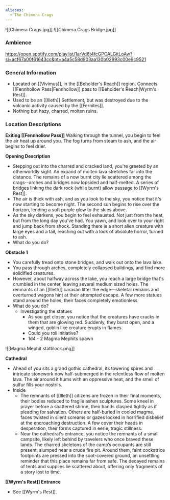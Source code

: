 ```yaml
---
aliases:
  - The Chimera Crags
---
```

![[Chimera Crags.jpg]]
![[Chimera Crags Bridge.jpg]]

### Ambience
https://open.spotify.com/playlist/1arVd6t4fcGPCALGitLoAw?si=acf67a00f61643cc&pt=a4a5c58d903aa130b02993c00e9c9521

### General Information
- Located on [[Vivimus]], in the [[Beholder's Reach]] region. Connects [[Fennhollow Pass|Fennhollow]] pass to [[Beholder's Reach|Wyrm's Rest]]. 
- Used to be an [[Illeth]] Settlement, but was destroyed due to the volcanic activity caused by the [[Fernites]]. 
- Nothing but hazy, charred, molten ruins.

### Location Descriptions
**Exiting [[Fennhollow Pass]]**
	Walking through the tunnel, you begin to feel the air heat up around you. The fog turns from steam to ash, and the air begins to feel drier.

**Opening Description**
- Stepping out into the charred and cracked land, you're greeted by an otherworldly sight. An expand of molten lava stretches far into the distance. The remains of a now burnt city lie scattered among the crags--arches and bridges now lopsided and half-melted. A series of bridges linking the dark rock (while burnt) allow passage to [[Wyrm's Rest]]. 
- The air is thick with ash, and as you look to the sky, you notice that it's now starting to become night. The second sun begins to rise over the horizon, lending a soft purple glow to the skies above. 
- As the sky darkens, you begin to feel exhausted. Not just from the heat, but from the long day you've had. You yawn, and look over to your right and jump back from shock. Standing there is a short alien creature with large eyes and a tail, reaching out with a look of absolute horror, turned to ash. 
- What do you do?

**Obstacle 1**
- You carefully tread onto stone bridges, and walk out onto the lava lake. 
- You pass through arches, completely collapsed buildings, and find more solidified creatures. 
- However, about halfway across the lake, you reach a large bridge that's crumbled in the center, leaving several medium sized holes. The remnants of an [[Illeth]] caravan litter the edge—skeletal remains and overturned wagons hint at their attempted escape. A few more statues stand around the holes, their faces completely emotionless
- What do you do?
	- Investigating the statues
		- As you get closer, you notice that the creatures have cracks in them that are glowing red. Suddenly, they burst open, and a winged, goblin like creature erupts in flames.
		- Could you roll initiative?
		- 1d4 - 2 Magma Mephits spawn

![[Magma Mephit statblock.png]]

**Cathedral**
- Ahead of you sits a grand gothic cathedral, its towering spires and intricate stonework now half-submerged in the relentless flow of molten lava. The air around it hums with an oppressive heat, and the smell of sulfur fills your nostrils.
- Inside
	- The remnants of [[Illeth]] citizens are frozen in their final moments, their bodies reduced to fragile ashen sculptures. Some kneel in prayer before a shattered shrine, their hands clasped tightly as if pleading for salvation. Others are half-buried in cooled magma, faces twisted in silent screams or gazes locked in horrified disbelief at the encroaching destruction. A few cover their heads in desperation, their forms captured in eerie, tragic stillness.
	- Near the cathedral's entrance, you notice the remnants of a small campsite, likely left behind by travelers who once braved these lands. The charred skeletons of the camp’s occupants are still present, slumped near a crude fire pit. Around them, faint cockatrice footprints are pressed into the soot-covered ground, an unsettling reminder that this place remains far from safe. The decayed remains of tents and supplies lie scattered about, offering only fragments of a story lost to time.

**[[Wyrm's Rest]] Entrance**
- See [[Wyrm's Rest]]. 